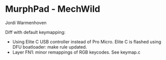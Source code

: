 # MurphPad - MechWild
Jordi Warmenhoven

Diff with default keymapping:
* Using Elite C USB controller instead of Pro Micro. Elite C is flashed using DFU boatloader: make rule updated.
* Layer FN1: minor remappings of RGB keycodes. See keymap.c
